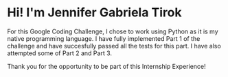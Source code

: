 # Hi! I'm Jennifer Gabriela Tirok
For this Google Coding Challenge, I chose to work using Python as it is my native programming language. I have fully implemented Part 1 of the 
challenge and have succesfully passed all the tests for this part. I have also attempted some of Part 2 and Part 3.

Thank you for the opportunity to be part of this Internship Experience!
